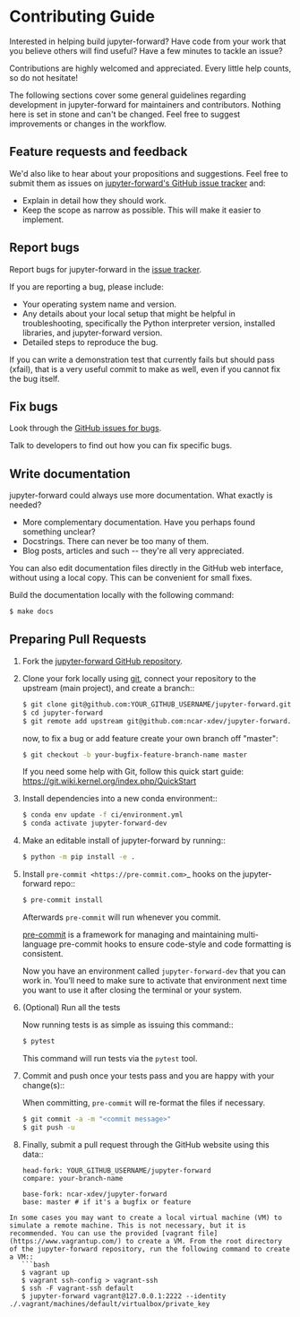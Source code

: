 # Contributing Guide

Interested in helping build jupyter-forward? Have code from your work that
you believe others will find useful? Have a few minutes to tackle an issue?

Contributions are highly welcomed and appreciated. Every little help counts,
so do not hesitate!

The following sections cover some general guidelines
regarding development in jupyter-forward for maintainers and contributors.
Nothing here is set in stone and can't be changed.
Feel free to suggest improvements or changes in the workflow.

## Feature requests and feedback

We'd also like to hear about your propositions and suggestions. Feel free to
submit them as issues on [jupyter-forward's GitHub issue tracker](https://github.com/ncar-xdev/jupyter-forward) and:

- Explain in detail how they should work.
- Keep the scope as narrow as possible. This will make it easier to implement.

## Report bugs

Report bugs for jupyter-forward in the [issue tracker](https://github.com/ncar-xdev/jupyter-forward).

If you are reporting a bug, please include:

- Your operating system name and version.
- Any details about your local setup that might be helpful in troubleshooting,
  specifically the Python interpreter version, installed libraries, and jupyter-forward
  version.
- Detailed steps to reproduce the bug.

If you can write a demonstration test that currently fails but should pass
(xfail), that is a very useful commit to make as well, even if you cannot
fix the bug itself.

## Fix bugs

Look through the [GitHub issues for bugs](https://github.com/ncar-xdev/jupyter-forward/labels/type:%20bug).

Talk to developers to find out how you can fix specific bugs.

## Write documentation

jupyter-forward could always use more documentation. What exactly is needed?

- More complementary documentation. Have you perhaps found something unclear?
- Docstrings. There can never be too many of them.
- Blog posts, articles and such -- they're all very appreciated.

You can also edit documentation files directly in the GitHub web interface,
without using a local copy. This can be convenient for small fixes.

Build the documentation locally with the following command:

```bash
$ make docs
```

## Preparing Pull Requests

1. Fork the [jupyter-forward GitHub repository](https://github.com/ncar-xdev/jupyter-forward).

2. Clone your fork locally using [git](https://git-scm.com/), connect your repository
   to the upstream (main project), and create a branch::

   ```bash
   $ git clone git@github.com:YOUR_GITHUB_USERNAME/jupyter-forward.git
   $ cd jupyter-forward
   $ git remote add upstream git@github.com:ncar-xdev/jupyter-forward.git
   ```

   now, to fix a bug or add feature create your own branch off "master":

   ```bash
   $ git checkout -b your-bugfix-feature-branch-name master
   ```

   If you need some help with Git, follow this quick start
   guide: https://git.wiki.kernel.org/index.php/QuickStart

3. Install dependencies into a new conda environment::

   ```bash
   $ conda env update -f ci/environment.yml
   $ conda activate jupyter-forward-dev
   ```

4. Make an editable install of jupyter-forward by running::

   ```bash
   $ python -m pip install -e .
   ```

5. Install `pre-commit <https://pre-commit.com>`\_ hooks on the jupyter-forward repo::

   ```bash
   $ pre-commit install
   ```

   Afterwards `pre-commit` will run whenever you commit.

   [pre-commit](https://pre-commit.com) is a framework for managing and maintaining multi-language pre-commit hooks to ensure code-style and code formatting is consistent.

   Now you have an environment called `jupyter-forward-dev` that you can work in.
   You’ll need to make sure to activate that environment next time you want
   to use it after closing the terminal or your system.

6. (Optional) Run all the tests

   Now running tests is as simple as issuing this command::

   ```bash
   $ pytest
   ```

   This command will run tests via the `pytest` tool.

7. Commit and push once your tests pass and you are happy with your change(s)::

   When committing, `pre-commit` will re-format the files if necessary.

   ```bash
   $ git commit -a -m "<commit message>"
   $ git push -u
   ```

8. Finally, submit a pull request through the GitHub website using this data::

   ```console
   head-fork: YOUR_GITHUB_USERNAME/jupyter-forward
   compare: your-branch-name

   base-fork: ncar-xdev/jupyter-forward
   base: master # if it's a bugfix or feature
   ```

````{note}
In some cases you may want to create a local virtual machine (VM) to simulate a remote machine. This is not necessary, but it is recommended. You can use the provided [vagrant file](https://www.vagrantup.com/) to create a VM. From the root directory of the jupyter-forward repository, run the following command to create a VM::
   ```bash
   $ vagrant up
   $ vagrant ssh-config > vagrant-ssh
   $ ssh -F vagrant-ssh default
   $ jupyter-forward vagrant@127.0.0.1:2222 --identity ./.vagrant/machines/default/virtualbox/private_key
````

```

```
